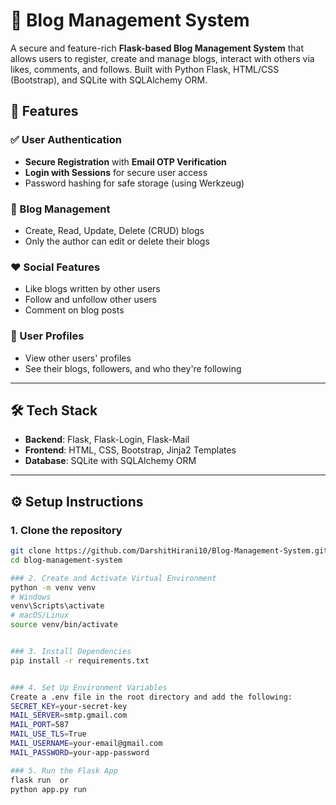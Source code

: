 # 📝 Blog Management System

A secure and feature-rich **Flask-based Blog Management System** that allows users to register, create and manage blogs, interact with others via likes, comments, and follows. Built with Python Flask, HTML/CSS (Bootstrap), and SQLite with SQLAlchemy ORM.

## 🚀 Features

### ✅ User Authentication
- **Secure Registration** with **Email OTP Verification**
- **Login with Sessions** for secure user access
- Password hashing for safe storage (using Werkzeug)

### 📝 Blog Management
- Create, Read, Update, Delete (CRUD) blogs
- Only the author can edit or delete their blogs

### ❤️ Social Features
- Like blogs written by other users
- Follow and unfollow other users
- Comment on blog posts

### 👤 User Profiles
- View other users' profiles
- See their blogs, followers, and who they're following

---

## 🛠️ Tech Stack

- **Backend**: Flask, Flask-Login, Flask-Mail
- **Frontend**: HTML, CSS, Bootstrap, Jinja2 Templates
- **Database**: SQLite with SQLAlchemy ORM

---


## ⚙️ Setup Instructions

### 1. Clone the repository
```bash
git clone https://github.com/DarshitHirani10/Blog-Management-System.git
cd blog-management-system

### 2. Create and Activate Virtual Environment
python -m venv venv
# Windows
venv\Scripts\activate
# macOS/Linux
source venv/bin/activate


### 3. Install Dependencies
pip install -r requirements.txt


### 4. Set Up Environment Variables
Create a .env file in the root directory and add the following:
SECRET_KEY=your-secret-key
MAIL_SERVER=smtp.gmail.com
MAIL_PORT=587
MAIL_USE_TLS=True
MAIL_USERNAME=your-email@gmail.com
MAIL_PASSWORD=your-app-password

### 5. Run the Flask App
flask run  or 
python app.py run